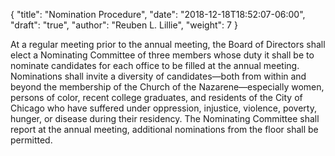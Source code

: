 {
	"title": "Nomination Procedure",
	"date": "2018-12-18T18:52:07-06:00",
	"draft": "true",
	"author": "Reuben L. Lillie",
	"weight": 7
}

At a regular meeting prior to the annual meeting, the Board of Directors shall elect a Nominating Committee of three members whose duty it shall be to nominate candidates for each office to be filled at the annual meeting. Nominations shall invite a diversity of candidates—both from within and beyond the membership of the Church of the Nazarene—especially women, persons of color, recent college graduates, and residents of the City of Chicago who have suffered under oppression, injustice, violence, poverty, hunger, or disease during their residency. The Nominating Committee shall report at the annual meeting, additional nominations from the floor shall be permitted.
